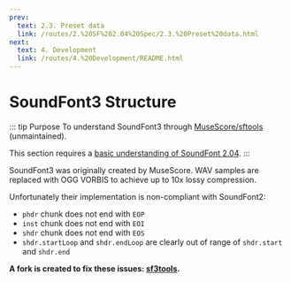 ```yaml
---
prev:
  text: 2.3. Preset data
  link: /routes/2.%20SF%202.04%20Spec/2.3.%20Preset%20data.html
next:
  text: 4. Development
  link: /routes/4.%20Development/README.html
---
```


# SoundFont3 Structure

::: tip Purpose
To understand SoundFont3 through [MuseScore/sftools](https://github.com/musescore/sftools) (unmaintained).

This section requires a [basic understanding of SoundFont 2.04](/routes/2.%20SF%202.04%20Spec/README.html).
:::

SoundFont3 was originally created by MuseScore. WAV samples are replaced with OGG VORBIS to achieve up to 10x lossy compression.

Unfortunately their implementation is non-compliant with SoundFont2:
* `phdr` chunk does not end with `EOP`
* `inst` chunk does not end with `EOI`
* `shdr` chunk does not end with `EOS`
* `shdr.startLoop` and `shdr.endLoop` are clearly out of range of `shdr.start` and `shdr.end`

**A fork is created to fix these issues: [sf3tools](https://github.com/musidi-org/sftools).**
